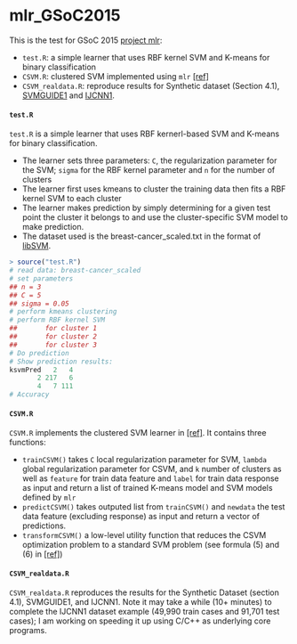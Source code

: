 # mlr_GSoC2015
This is the test for GSoC 2015 [project mlr](https://github.com/berndbischl/mlr/wiki/GSOC-2015:-Implement-several-ensemble-SVMs-in-mlr):
* `test.R`: a simple learner that uses RBF kernel SVM and K-means for binary classification
* `CSVM.R`: clustered SVM implemented using `mlr` [[ref]](http://jmlr.org/proceedings/papers/v31/gu13b.html)
* `CSVM_realdata.R`: reproduce results for Synthetic dataset (Section 4.1), [SVMGUIDE1](http://www.csie.ntu.edu.tw/~cjlin/libsvmtools/datasets/binary.html#svmguide1) and [IJCNN1](http://www.csie.ntu.edu.tw/~cjlin/libsvmtools/datasets/binary.html#ijcnn1).

#### `test.R`
`test.R` is a simple learner that uses RBF kernerl-based SVM and K-means for binary classification.
* The learner sets three parameters: `C`, the regularization parameter for the SVM; `sigma` for the RBF kernel parameter and `n` for the number of clusters
* The learner first uses kmeans to cluster the training data then fits a RBF kernel SVM to each cluster
* The learner makes prediction by simply determining for a given test point the cluster it belongs to and use the cluster-specific SVM model to make prediction.
* The dataset used is the breast-cancer_scaled.txt in the format of [libSVM](http://www.csie.ntu.edu.tw/~cjlin/libsvmtools/datasets/binary.html).

```R
> source("test.R")
# read data: breast-cancer_scaled
# set parameters
## n = 3
## C = 5
## sigma = 0.05
# perform kmeans clustering
# perform RBF kernel SVM
##       for cluster 1
##       for cluster 2
##       for cluster 3
# Do prediction
# Show prediction results:
ksvmPred   2   4
       2 217   6
       4   7 111
# Accuracy

```

#### `CSVM.R`
`CSVM.R` implements the clustered SVM learner in [[ref]](http://jmlr.org/proceedings/papers/v31/gu13b.html). It contains three functions:
* `trainCSVM()` takes `C` local regularization parameter for SVM, `lambda` global regularization parameter for CSVM, and `k` number of clusters as well as `feature` for train data feature and `label` for train data response as input and return a list of trained K-means model and SVM models defined by `mlr`
* `predictCSVM()` takes outputed list from `trainCSVM()` and `newdata` the test data feature (excluding response) as input and return a vector of predictions.
* `transformCSVM()` a low-level utility function that reduces the CSVM optimization problem to a standard SVM problem (see formula (5) and (6) in [[ref]](http://jmlr.org/proceedings/papers/v31/gu13b.html))

#### `CSVM_realdata.R`
`CSVM_realdata.R` reproduces the results for the Synthetic Dataset (section 4.1), SVMGUIDE1, and IJCNN1. Note it may take a while (10+ minutes) to complete the IJCNN1 dataset example (49,990 train cases and 91,701 test cases); I am working on speeding it up using C/C++ as underlying core programs.

